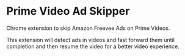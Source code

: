 # Prime Video Ad Skipper

Chrome extension to skip Amazon Freevee Ads on Prime Videos.

This extension will detect ads in videos and fast forward them until completion and then resume the video for a better video experience.
